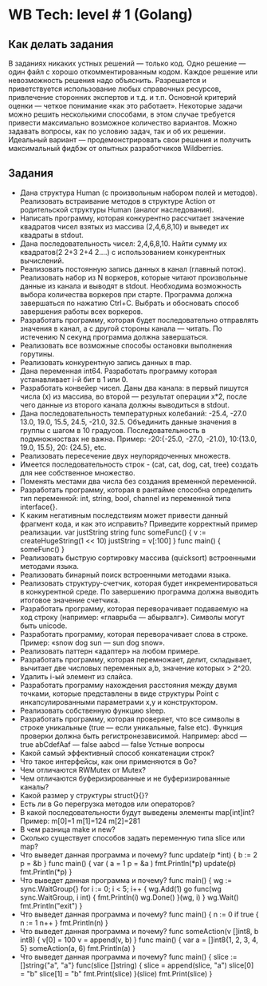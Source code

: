 # WB Tech: level # 1 (Golang) 
## Как делать задания 
В заданиях никаких устных решений — только код. Одно решение — один файл с хорошо откомментированным кодом. Каждое решение или невозможность решения надо объяснить. Разрешается и приветствуется использование любых справочных ресурсов, привлечение сторонних экспертов и т.д. и т.п. Основной критерий оценки — четкое понимание «как это работает». Некоторые задачи можно решить несколькими способами, в этом случае требуется привести максимально возможное количество вариантов. Можно задавать вопросы, как по условию задач, так и об их решении. Идеальный вариант — продемонстрировать свои решения и получить максимальный фидбэк от опытных разработчиков Wildberries. 

## Задания

- Дана структура Human (с произвольным набором полей и методов). Реализовать встраивание методов в структуре Action от родительской структуры Human (аналог наследования).
- Написать программу, которая конкурентно рассчитает значение квадратов чисел взятых из массива (2,4,6,8,10) и выведет их квадраты в stdout.
- Дана последовательность чисел: 2,4,6,8,10. Найти сумму их квадратов(2 2+3 2+4 2….) с использованием конкурентных вычислений.
- Реализовать постоянную запись данных в канал (главный поток). Реализовать набор из N воркеров, которые читают произвольные данные из канала и выводят в stdout. Необходима возможность выбора количества воркеров при старте. Программа должна завершаться по нажатию Ctrl+C. Выбрать и обосновать способ завершения работы всех воркеров.
- Разработать программу, которая будет последовательно отправлять значения в канал, а с другой стороны канала — читать. По истечению N секунд программа должна завершаться.
- Реализовать все возможные способы остановки выполнения горутины.
- Реализовать конкурентную запись данных в map.
- Дана переменная int64. Разработать программу которая устанавливает i-й бит в 1 или 0.
- Разработать конвейер чисел. Даны два канала: в первый пишутся числа (x) из массива, во второй — результат операции x*2, после чего данные из второго канала должны выводиться в stdout.
- Дана последовательность температурных колебаний: -25.4, -27.0 13.0, 19.0, 15.5, 24.5, -21.0, 32.5. Объединить данные значения в группы с шагом в 10 градусов. Последовательность в подмножноствах не важна. Пример: -20:{-25.0, -27.0, -21.0}, 10:{13.0, 19.0, 15.5}, 20: {24.5}, etc.
- Реализовать пересечение двух неупорядоченных множеств.
- Имеется последовательность строк - (cat, cat, dog, cat, tree) создать для нее собственное множество.
- Поменять местами два числа без создания временной переменной.
- Разработать программу, которая в рантайме способна определить тип переменной: int, string, bool, channel из переменной типа interface{}.
- К каким негативным последствиям может привести данный фрагмент кода, и как это исправить? Приведите корректный пример реализации. var justString string func someFunc() { v := createHugeString(1 << 10) justString = v[:100] } func main() { someFunc() }
- Реализовать быструю сортировку массива (quicksort) встроенными методами языка.
- Реализовать бинарный поиск встроенными методами языка.
- Реализовать структуру-счетчик, которая будет инкрементироваться в конкурентной среде. По завершению программа должна выводить итоговое значение счетчика.
- Разработать программу, которая переворачивает подаваемую на ход строку (например: «главрыба — абырвалг»). Символы могут быть unicode.
- Разработать программу, которая переворачивает слова в строке. Пример: «snow dog sun — sun dog snow».
- Реализовать паттерн «адаптер» на любом примере.
- Разработать программу, которая перемножает, делит, складывает, вычитает две числовых переменных a,b, значение которых > 2^20.
- Удалить i-ый элемент из слайса.
- Разработать программу нахождения расстояния между двумя точками, которые представлены в виде структуры Point с инкапсулированными параметрами x,y и конструктором.
- Реализовать собственную функцию sleep.
- Разработать программу, которая проверяет, что все символы в строке уникальные (true — если уникальные, false etc). Функция проверки должна быть регистронезависимой. Например: abcd — true abCdefAaf — false aabcd — false Устные вопросы
- Какой самый эффективный способ конкатенации строк?
- Что такое интерфейсы, как они применяются в Go?
- Чем отличаются RWMutex от Mutex?
- Чем отличаются буферизированные и не буферизированные каналы?
- Какой размер у структуры struct{}{}?
- Есть ли в Go перегрузка методов или операторов?
- В какой последовательности будут выведены элементы map[int]int? Пример: m[0]=1 m[1]=124 m[2]=281
- В чем разница make и new?
- Сколько существует способов задать переменную типа slice или map?
- Что выведет данная программа и почему? func update(p *int) { b := 2 p = &b } func main() { var ( a = 1 p = &a ) fmt.Println(*p) update(p) fmt.Println(*p) }
- Что выведет данная программа и почему? func main() { wg := sync.WaitGroup{} for i := 0; i < 5; i++ { wg.Add(1) go func(wg sync.WaitGroup, i int) { fmt.Println(i) wg.Done() }(wg, i) } wg.Wait() fmt.Println("exit") }
- Что выведет данная программа и почему? func main() { n := 0 if true { n := 1 n++ } fmt.Println(n) }
- Что выведет данная программа и почему? func someAction(v []int8, b int8) { v[0] = 100 v = append(v, b) } func main() { var a = []int8{1, 2, 3, 4, 5} someAction(a, 6) fmt.Println(a) }
- Что выведет данная программа и почему? func main() { slice := []string{"a", "a"} func(slice []string) { slice = append(slice, "a") slice[0] = "b" slice[1] = "b" fmt.Print(slice) }(slice) fmt.Print(slice) }